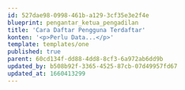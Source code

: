 ```yaml
---
id: 527dae98-0998-461b-a129-3cf35e3e2f4e
blueprint: pengantar_ketua_pengadilan
title: 'Cara Daftar Pengguna Terdaftar'
konten: '<p>Perlu Data...</p>'
template: templates/one
published: true
parent: 60cd134f-dd88-4dd8-8cf3-6a972ab6dd9b
updated_by: b508b92f-3365-4525-87cb-07d49957fd67
updated_at: 1660413299
---
```

